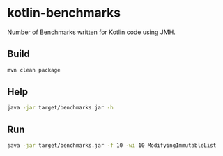 # kotlin-benchmarks
Number of Benchmarks written for Kotlin code using JMH.

## Build

```bash
mvn clean package
```

## Help

```bash
java -jar target/benchmarks.jar -h
```

## Run

```bash
java -jar target/benchmarks.jar -f 10 -wi 10 ModifyingImmutableList
```
